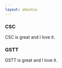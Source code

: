 ```yaml
---
layout: aboutus
---
```


### CSC
CSC is great and I love it.

### GSTT
GSTT is great and I love it.
